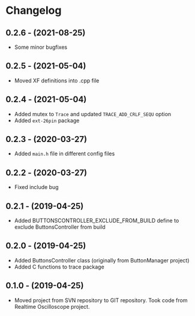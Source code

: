 
# Changelog

## 0.2.6 - (2021-08-25)
- Some minor bugfixes

## 0.2.5 - (2021-05-04)
- Moved XF definitions into .cpp file

## 0.2.4 - (2021-05-04)
- Added mutex to `Trace` and updated `TRACE_ADD_CRLF_SEQU` option
- Added `ext-26pin` package

## 0.2.3 - (2020-03-27)
- Added `main.h` file in different config files

## 0.2.2 - (2020-03-27)
- Fixed include bug

## 0.2.1 - (2019-04-25)
- Added BUTTONSCONTROLLER_EXCLUDE_FROM_BUILD define to exclude ButtonsController from build

## 0.2.0 - (2019-04-25)
- Added ButtonsController class (originally from ButtonManager project)
- Added C functions to trace package

## 0.1.0 - (2019-04-25)
- Moved project from SVN repository to GIT repository. 
  Took code from Realtime Oscilloscope project.
